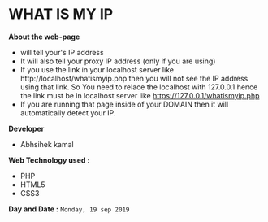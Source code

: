# WHAT IS MY IP

**About the web-page**
  - will tell your's IP address
  - It will also tell your proxy IP address (only if you are using)
  - If you use the link in your localhost server like
    http://localhost/whatismyip.php
    then you will not see the IP address using that link.
    So You need to relace the localhost with 127.0.0.1
    hence the link must be in localhost server like
    https://127.0.0.1/whatismyip.php
  - If you are running that page inside of your DOMAIN then it will automatically detect your IP.

**Developer**
  - Abhsihek kamal
  
 
**Web Technology used :**
  - PHP
  - HTML5
  - CSS3

**Day and Date :**
`Monday, 19 sep 2019`
